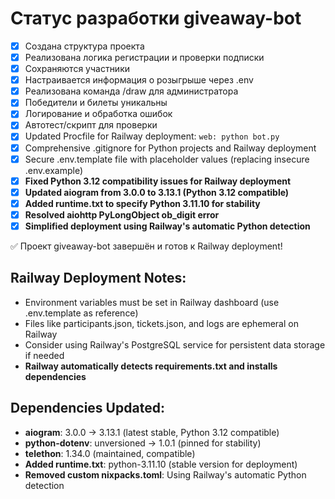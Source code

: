 # Статус разработки giveaway-bot

- [x] Создана структура проекта
- [x] Реализована логика регистрации и проверки подписки
- [x] Сохраняются участники
- [x] Настраивается информация о розыгрыше через .env
- [x] Реализована команда /draw для администратора
- [x] Победители и билеты уникальны
- [x] Логирование и обработка ошибок
- [x] Автотест/скрипт для проверки
- [x] Updated Procfile for Railway deployment: `web: python bot.py`
- [x] Comprehensive .gitignore for Python projects and Railway deployment
- [x] Secure .env.template file with placeholder values (replacing insecure .env.example)
- [x] **Fixed Python 3.12 compatibility issues for Railway deployment**
- [x] **Updated aiogram from 3.0.0 to 3.13.1 (Python 3.12 compatible)**
- [x] **Added runtime.txt to specify Python 3.11.10 for stability**
- [x] **Resolved aiohttp PyLongObject ob_digit error**
- [x] **Simplified deployment using Railway's automatic Python detection**

✅ Проект giveaway-bot завершён и готов к Railway deployment! 

## Railway Deployment Notes:
- Environment variables must be set in Railway dashboard (use .env.template as reference)
- Files like participants.json, tickets.json, and logs are ephemeral on Railway
- Consider using Railway's PostgreSQL service for persistent data storage if needed
- **Railway automatically detects requirements.txt and installs dependencies**

## Dependencies Updated:
- **aiogram**: 3.0.0 → 3.13.1 (latest stable, Python 3.12 compatible)
- **python-dotenv**: unversioned → 1.0.1 (pinned for stability)
- **telethon**: 1.34.0 (maintained, compatible)
- **Added runtime.txt**: python-3.11.10 (stable version for deployment)
- **Removed custom nixpacks.toml**: Using Railway's automatic Python detection 
